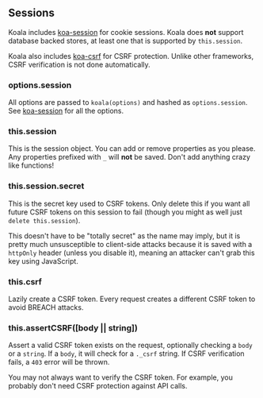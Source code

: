 
## Sessions

Koala includes [koa-session](https://github.com/koajs/session) for cookie sessions.
Koala does __not__ support database backed stores,
at least one that is supported by `this.session`.

Koala also includes [koa-csrf](https://github.com/koajs/csrf) for CSRF protection.
Unlike other frameworks, CSRF verification is not done automatically.

### options.session

All options are passed to `koala(options)` and hashed as `options.session`.
See [koa-session](https://github.com/koajs/session) for all the options.

### this.session

This is the session object.
You can add or remove properties as you please.
Any properties prefixed with `_` will __not__ be saved.
Don't add anything crazy like functions!

### this.session.secret

This is the secret key used to CSRF tokens.
Only delete this if you want all future CSRF tokens on this session to fail
(though you might as well just `delete this.session`).

This doesn't have to be "totally secret" as the name may imply,
but it is pretty much unsusceptible to client-side attacks because
it is saved with a `httpOnly` header (unless you disable it),
meaning an attacker can't grab this key using JavaScript.

### this.csrf

Lazily create a CSRF token.
Every request creates a different CSRF token to avoid BREACH attacks.

### this.assertCSRF([body || string])

Assert a valid CSRF token exists on the request,
optionally checking a `body` or a `string`.
If a `body`, it will check for a `._csrf` string.
If CSRF verification fails, a `403` error will be thrown.

You may not always want to verify the CSRF token.
For example, you probably don't need CSRF protection against API calls.
